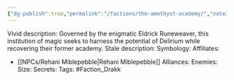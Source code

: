 ```yaml
---
{"dg-publish":true,"permalink":"/factions/the-amethyst-academy/","noteIcon":""}
---
```



Vivid description: Governed by the enigmatic Eldrick Runeweaver, this institution of magic seeks to harness the potential of Delirium while recovering their former academy.
Stale description: 
Symbology: 
Affiliates: 
- [[NPCs/Rehani Miblepebble\|Rehani Miblepebble]]
Alliances: 
Enemies: 
Size: 
Secrets: 
Tags: #Faction_Drakk 